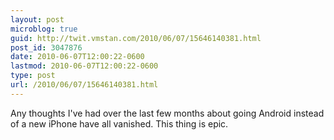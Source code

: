 ```yaml
---
layout: post
microblog: true
guid: http://twit.vmstan.com/2010/06/07/15646140381.html
post_id: 3047876
date: 2010-06-07T12:00:22-0600
lastmod: 2010-06-07T12:00:22-0600
type: post
url: /2010/06/07/15646140381.html
---
```

Any thoughts I've had over the last few months about going Android instead of a new iPhone have all vanished. This thing is epic.
